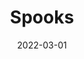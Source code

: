 ---
date: "2022-03-01"
title: "Spooks"
publisher: "Saturnalia Books"
external_link: "https://saturnaliabooks.com/"
featuredImage: ../../images/saturnalia-header.jpg
forthcoming: true
---